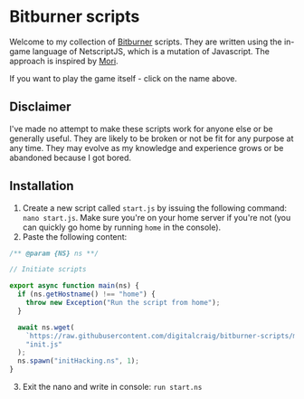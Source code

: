 # Bitburner scripts

Welcome to my collection of [Bitburner](https://danielyxie.github.io/bitburner/) scripts. They are written using the in-game language of NetscriptJS, which is a mutation of Javascript. The approach is inspired by [Mori](https://github.com/moriakaice/bitburner).

If you want to play the game itself - click on the name above.

## Disclaimer

I've made no attempt to make these scripts work for anyone else or be generally useful. They are likely to be broken or not be fit for any purpose at any time. They may evolve as my knowledge and experience grows or be abandoned because I got bored.

## Installation

1. Create a new script called `start.js` by issuing the following command: `nano start.js`. Make sure you're on your home server if you're not (you can quickly go home by running `home` in the console).
2. Paste the following content:

```javascript
/** @param {NS} ns **/

// Initiate scripts

export async function main(ns) {
  if (ns.getHostname() !== "home") {
    throw new Exception("Run the script from home");
  }

  await ns.wget(
    `https://raw.githubusercontent.com/digitalcraig/bitburner-scripts/master/src/init.js?ts=${new Date().getTime()}`,
    "init.js"
  );
  ns.spawn("initHacking.ns", 1);
}
```

3. Exit the nano and write in console: `run start.ns`
